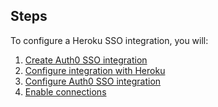 ## Steps

To configure a Heroku SSO integration, you will:

1. [Create Auth0 SSO integration](#create-auth0-sso-integration)
2. [Configure integration with Heroku](#configure-integration-with-heroku)
3. [Configure Auth0 SSO integration](#configure-auth0-sso-integration)
4. [Enable connections](#enable-connections)
